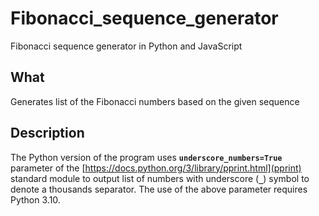 # Fibonacci_sequence_generator

Fibonacci sequence generator in Python and JavaScript

## What

Generates list of the Fibonacci numbers based on the given sequence

## Description

 The Python version of the program uses **`underscore_numbers=True`** parameter of the [https://docs.python.org/3/library/pprint.html](pprint) standard module to output list of numbers with underscore (**`_`**) symbol to denote a thousands separator. The use of the above parameter requires Python 3.10.
